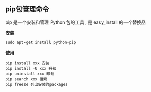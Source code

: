 ## pip包管理命令

pip 是一个安装和管理 Python 包的工具 , 是 easy_install 的一个替换品

__安装__

```
sudo apt-get install python-pip
```

__使用__

```
pip install xxx 安装
pip install -U xxx 升级
pip uninstall xxx 卸载
pip search xxx 搜索
pip freeze 列出安装的packages
```
